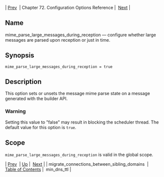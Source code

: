 | [Prev](conf.ref.migrate_connections_between_sibling_domains)  | Chapter 72. Configuration Options Reference |  [Next](conf.ref.min_dns_ttl) |

<a name="conf.ref.mime_parse_large_messages_during_reception"></a>
## Name

mime_parse_large_messages_during_reception — configure whether large messages are parsed upon reception or just in time.

## Synopsis

`mime_parse_large_messages_during_reception = true`

<a name="idp25563936"></a>
## Description

This option sets or unsets the message mime parse state on a message generated with the builder API.

### Warning

Setting this value to "false" may result in blocking the scheduler thread. The default value for this option is `true`.

<a name="idp25567296"></a>
## Scope

`mime_parse_large_messages_during_reception` is valid in the global scope.

| [Prev](conf.ref.migrate_connections_between_sibling_domains)  | [Up](config.options.ref) |  [Next](conf.ref.min_dns_ttl) |
| migrate_connections_between_sibling_domains  | [Table of Contents](index) |  min_dns_ttl |

